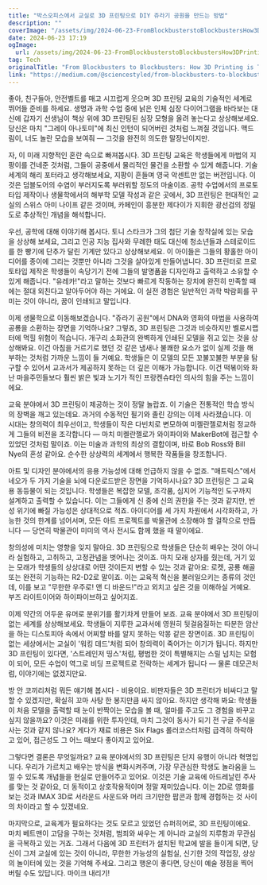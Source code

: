 ```yaml
---
title: "박스오피스에서 교실로 3D 프린팅으로 DIY 쥬라기 공원을 만드는 방법"
description: ""
coverImage: "/assets/img/2024-06-23-FromBlockbusterstoBlockbustersHow3DPrintingisTurningClassroomsintoDIYJurassicParks_0.png"
date: 2024-06-23 17:19
ogImage: 
  url: /assets/img/2024-06-23-FromBlockbusterstoBlockbustersHow3DPrintingisTurningClassroomsintoDIYJurassicParks_0.png
tag: Tech
originalTitle: "From Blockbusters to Blockbusters: How 3D Printing is Turning Classrooms into DIY Jurassic Parks"
link: "https://medium.com/@sciencestyled/from-blockbusters-to-blockbusters-how-3d-printing-is-turning-classrooms-into-diy-jurassic-parks-2b0bfb3df55d"
---
```



좋아, 친구들아, 안전벨트를 매고 시끄럽게 웃으며 3D 프린팅 교육의 기술적인 세계로 뛰어들 준비를 하세요. 생명과 과학 수업 중에 낡은 인체 심장 다이어그램을 바라보는 대신에 갑자기 선생님이 책상 위에 3D 프린팅된 심장 모형을 올려 놓는다고 상상해보세요. 당신은 마치 "그레이 아나토미"에 최신 인턴이 되어버린 것처럼 느껴질 것입니다. 맥드림이, 너도 놀란 모습을 보여줘 — 그것을 완전히 의도한 말장난이지만.

자, 이 미래 지향적인 혼란 속으로 빠져봅시다. 3D 프린팅 교육은 학생들에게 마법의 지팡이를 건네준 것처럼, 그들이 공중에서 물리적인 물건을 소환할 수 있게 해줍니다. 기술 세계의 해리 포터라고 생각해보세요, 지팡이 흔들며 영국 악센트만 없는 버전입니다. 이것은 덤블도어의 수염이 부러지도록 부러워할 정도의 마술이죠. 공학 수업에서의 프로토타입 제작이나 생물학에서의 해부학 모델 작성과 같은 곳에서, 3D 프린팅은 현대적인 교실의 스위스 아미 나이프 같은 것이며, 카페인이 흥분한 제다이가 지휘한 광선검의 정밀도로 추상적인 개념을 해석합니다.

우선, 공학에 대해 이야기해 봅시다. 토니 스타크가 그의 첨단 기술 창작실에 있는 모습을 상상해 보세요, 그리고 인공 지능 집사와 무례한 태도 대신에 청소년들과 스테로이드를 한 빵기에 단추가 달린 기계만 있다고 상상해보세요. 이 아이들은 그들의 황홀한 아이디어를 종이에 그리는 것뿐만 아니라 그것을 살아있게 만들어냅니다. 3D 프린터로 프로토타입 제작은 학생들이 속당기기 전에 그들의 발명품을 디자인하고 출력하고 소유할 수 있게 해줍니다. "유레카!"라고 말하는 것보다 빠르게 작동하는 장치에 완전히 만족할 때에는 절대 외친다고 알아두어야 하는 거에요. 이 실전 경험은 일반적인 과학 박람회를 꾸미는 것이 아니라, 꿈이 인쇄되고 말입니다.

이제 생물학으로 이동해보겠습니다. "쥬라기 공원"에서 DNA와 영화의 마법을 사용하여 공룡을 소환하는 장면을 기억하나요? 그렇죠, 3D 프린팅은 그것과 비슷하지만 벨로시랩터에 먹힐 위험이 적습니다. 개구리 소화관의 완벽하게 인쇄된 모델을 쥐고 있는 것을 상상해봐요. 이건 아침을 거르기로 했던 것 같은 냄새나 불쾌한 요소가 없이 실제 것을 해부하는 것처럼 가까운 느낌이 들 거예요. 학생들은 이 모델의 모든 꼬불꼬불한 부분을 탐구할 수 있어서 교과서가 제공하지 못하는 더 깊은 이해가 가능합니다. 이건 떡볶이와 화난 마을주민들보다 훨씬 밝은 빛과 노기가 적인 프랑켄슈타인 의사의 힘을 주는 느낌이에요.

<div class="content-ad"></div>

교육 분야에서 3D 프린팅이 제공하는 것이 정말 놀랍죠. 이 기술은 전통적인 학습 방식의 장벽을 깨고 있는데요. 과거의 수동적인 필기와 졸린 강의는 이제 사라졌습니다. 이 시대는 창의력이 최우선이고, 학생들이 작은 다빈치로 변모하여 미켈란젤로처럼 정교하게 그들의 비전을 조각합니다 — 마치 미켈란젤로가 와이파이와 MakerBot에 접근할 수 있었던 것처럼 말이죠. 이는 미술과 과학의 최상의 결합이며, 바로 Bob Ross와 Bill Nye의 혼성 같아요. 순수한 상상력의 세계에서 행복한 작품들을 창조합니다.

아트 및 디자인 분야에서의 응용 가능성에 대해 언급하지 않을 수 없죠. "매트릭스"에서 네오가 두 가지 기술을 뇌에 다운로드받은 장면을 기억하시나요? 3D 프린팅은 그 교육용 동등물이 되는 것입니다. 학생들은 복잡한 모델, 조각품, 심지어 기능적인 도구까지 설계하고 출력할 수 있습니다. 이는 그들에게 신 중에 신의 권한을 주는 것과 같지만, 반성 위기에 빠질 가능성은 상대적으로 적죠. 아이디어를 세 가지 차원에서 시각화하고, 가능한 것의 한계를 넘어서며, 모든 아트 프로젝트를 박물관에 소장해야 할 걸작으로 만듭니다 — 당연히 박물관이 미미의 역사 전시도 함께 했을 때 말이에요.

창의성에 미치는 영향을 잊지 말아요. 3D 프린팅으로 학생들은 단순히 배우는 것이 아니라 실험하고, 고취하고, 고정관념을 벗어나는 것이죠. 마치 모래 상자를 줬는데, 거기 있는 모래가 학생들의 상상대로 어떤 것이든지 변할 수 있는 것과 같아요: 로켓, 공룡 해골 또는 완전히 기능하는 R2-D2로 말이죠. 이는 교육적 혁신을 불러일으키는 종류의 것인데, 이를 보고 "무한한 우주로! 앤 디 바운드!"라고 외치고 싶은 것을 이해하실 거예요. 부즈 라이트이어와 하이파이브하고 싶어지죠.

이제 약간의 어두운 유머로 분위기를 활기차게 만들어 보죠. 교육 분야에서 3D 프린팅이 없는 세계를 상상해보세요. 학생들이 지루한 교과서에 영원히 뒷걸음질하는 따분한 암산을 하는 디스토피아 속에서 어찌할 바를 알지 못하는 악몽 같은 장면이죠. 3D 프린팅이 없는 세상에서는 교실이 '워킹 데드'처럼 되어 창의력이 죽어가는 이기가 됩니다. 하지만 3D 프린팅이 있다면, '스트레인저 띵스'처럼, 평범한 것이 특별해지는 스릴 넘치는 모험이 되어, 모든 수업이 역그로 비딩 프로젝트로 전락하는 세계가 됩니다 — 물론 데모곤처럼, 이야기에는 없겠지만요.

<div class="content-ad"></div>

방 안 코끼리처럼 뭐든 얘기해 봅시다 - 비용이요. 비판자들은 3D 프린터가 비싸다고 말할 수 있겠지만, 확실히 꼬마 사탕 한 봉지만큼 싸지 않아요. 하지만 생각해 봐요: 학생들이 처음 모델을 출력할 때 눈이 반짝이는 모습을 볼 때, 얼마를 주고도 그 경험을 바꾸고 싶지 않을까요? 이것은 미래를 위한 투자인데, 마치 그것이 동사가 되기 전 구글 주식을 사는 것과 같지 않나요? 게다가 재료 비용은 Six Flags 롤러코스터처럼 급격히 하락하고 있어, 접근성도 그 어느 때보다 좋아지고 있어요.

그렇다면 결론은 무엇일까요? 교육 분야에서의 3D 프린팅은 단지 유행이 아니라 혁명입니다. 우리가 가르치고 배우는 방식을 변화시켜주며, 가장 무관심한 학생도 놀라움을 느낄 수 있도록 개념들을 현실로 만들어주고 있어요. 이것은 기술 교육에 아드레날린 주사를 맞는 것 같아요, 더 동적이고 상호작용적이며 정말 재미있습니다. 이는 2D로 영화를 보는 것과 IMAX 3D로 서라운드 사운드와 머리 크기만한 팝콘과 함께 경험하는 것 사이의 차이라고 할 수 있겠네요.

마지막으로, 교육계가 필요하다는 것도 모르고 있었던 슈퍼히어로, 3D 프린팅이에요. 마치 베트맨이 고담을 구하는 것처럼, 범죄와 싸우는 게 아니라 교실의 지루함과 무관심을 극복하고 있는 거죠. 그래서 다음에 3D 프린터가 설치된 학교에 발을 들이게 되면, 당신이 그저 교실에 있는 것이 아니라, 무한한 가능성의 실험실, 신기한 것의 작업장, 상상의 놀이터에 있는 것을 기억해 주세요. 그리고 행운이 좋다면, 당신이 예술 정점을 찍어버릴 수도 있답니다. 마이크 내리기!